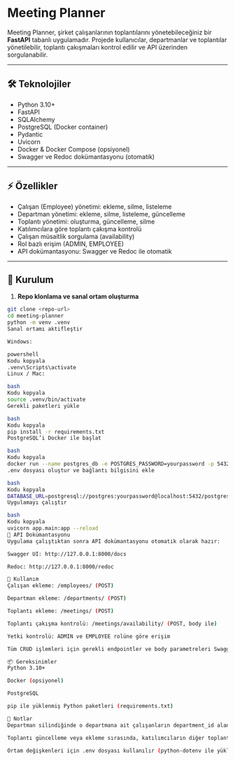 # Meeting Planner

Meeting Planner, şirket çalışanlarının toplantılarını yönetebileceğiniz bir **FastAPI** tabanlı uygulamadır. Projede kullanıcılar, departmanlar ve toplantılar yönetilebilir, toplantı çakışmaları kontrol edilir ve API üzerinden sorgulanabilir.

---

## 🛠️ Teknolojiler

- Python 3.10+
- FastAPI
- SQLAlchemy
- PostgreSQL (Docker container)
- Pydantic
- Uvicorn
- Docker & Docker Compose (opsiyonel)
- Swagger ve Redoc dokümantasyonu (otomatik)

---

## ⚡ Özellikler

- Çalışan (Employee) yönetimi: ekleme, silme, listeleme
- Departman yönetimi: ekleme, silme, listeleme, güncelleme
- Toplantı yönetimi: oluşturma, güncelleme, silme
- Katılımcılara göre toplantı çakışma kontrolü
- Çalışan müsaitlik sorgulama (availability)
- Rol bazlı erişim (ADMIN, EMPLOYEE)
- API dokümantasyonu: Swagger ve Redoc ile otomatik

---

## 🚀 Kurulum

1. **Repo klonlama ve sanal ortam oluşturma**
```bash
git clone <repo-url>
cd meeting-planner
python -m venv .venv
Sanal ortamı aktifleştir

Windows:

powershell
Kodu kopyala
.venv\Scripts\activate
Linux / Mac:

bash
Kodu kopyala
source .venv/bin/activate
Gerekli paketleri yükle

bash
Kodu kopyala
pip install -r requirements.txt
PostgreSQL’i Docker ile başlat

bash
Kodu kopyala
docker run --name postgres_db -e POSTGRES_PASSWORD=yourpassword -p 5432:5432 -d postgres:17
.env dosyası oluştur ve bağlantı bilgisini ekle

bash
Kodu kopyala
DATABASE_URL=postgresql://postgres:yourpassword@localhost:5432/postgres
Uygulamayı çalıştır

bash
Kodu kopyala
uvicorn app.main:app --reload
📄 API Dokümantasyonu
Uygulama çalıştıktan sonra API dokümantasyonu otomatik olarak hazır:

Swagger UI: http://127.0.0.1:8000/docs

Redoc: http://127.0.0.1:8000/redoc

🔑 Kullanım
Çalışan ekleme: /employees/ (POST)

Departman ekleme: /departments/ (POST)

Toplantı ekleme: /meetings/ (POST)

Toplantı çakışma kontrolü: /meetings/availability/ (POST, body ile)

Yetki kontrolü: ADMIN ve EMPLOYEE rolüne göre erişim

Tüm CRUD işlemleri için gerekli endpointler ve body parametreleri Swagger veya Redoc üzerinden detaylı görülebilir.

📦 Gereksinimler
Python 3.10+

Docker (opsiyonel)

PostgreSQL

pip ile yüklenmiş Python paketleri (requirements.txt)

📌 Notlar
Departman silindiğinde o departmana ait çalışanların department_id alanı otomatik olarak None yapılır.

Toplantı güncelleme veya ekleme sırasında, katılımcıların diğer toplantı çakışmaları kontrol edilir.

Ortam değişkenleri için .env dosyası kullanılır (python-dotenv ile yüklenir).